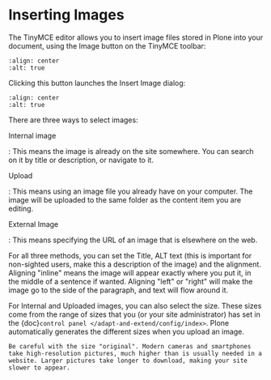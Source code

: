 # Inserting Images

The TinyMCE editor allows you to insert image files stored in Plone into your document, using the Image button on the TinyMCE toolbar:

```{figure} /_static/working-with-content/robot/tinymce-imgbutton.png
:align: center
:alt: true
```

Clicking this button launches the Insert Image dialog:

```{figure} /_static/working-with-content/robot/tinymce-imgdialog.png
:align: center
:alt: true
```

There are three ways to select images:

Internal image

: This means the image is already on the site somewhere. You can search on it by title or description, or navigate to it.

Upload

: This means using an image file you already have on your computer. The image will be uploaded to the same folder as the content item you are editing.

External Image

: This means specifying the URL of an image that is elsewhere on the web.

For all three methods, you can set the Title, ALT text (this is important for non-sighted users, make this a description of the image) and the alignment. Aligning "inline" means the image will appear exactly where you put it, in the middle of a sentence if wanted. Aligning "left" or "right" will make the image go to the side of the paragraph, and text will flow around it.

For Internal and Uploaded images, you can also select the size. These sizes come from the range of sizes that you (or your site administrator) has set in the {doc}`control panel </adapt-and-extend/config/index>`. Plone automatically generates the different sizes when you upload an image.

```{note}
Be careful with the size "original". Modern cameras and smartphones take high-resolution pictures, much higher than is usually needed in a website. Larger pictures take longer to download, making your site slower to appear.
```
